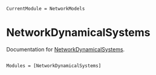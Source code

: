 ```@meta
CurrentModule = NetworkModels
```

# NetworkDynamicalSystems

Documentation for [NetworkDynamicalSystems](https://github.com/csimal/NetworkDynamicalSystems.jl).

```@index
```

```@autodocs
Modules = [NetworkDynamicalSystems]
```
